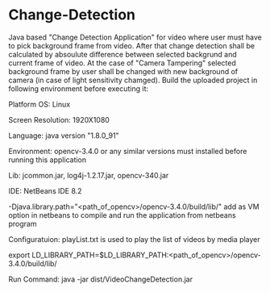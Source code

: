 # Change-Detection
Java based "Change Detection Application" for video where user must have to pick background frame from video. After that change detection shall be calculated by absoulute difference between selected backgrund and current frame of video. At the case of "Camera Tampering" selected background frame by user shall be changed with new background of camera (in case of light sensitivity chamged). Build the uploaded project in following environment before executing it:

Platform OS: Linux

Screen Resolution: 1920X1080

Language: java version "1.8.0_91"

Environment: opencv-3.4.0 or any similar versions must installed before running this application

Lib: jcommon.jar, log4j-1.2.17.jar, opencv-340.jar

IDE: NetBeans IDE 8.2

-Djava.library.path="<path_of_opencv>/opencv-3.4.0/build/lib/" add as VM option in netbeans to compile and run the application from netbeans program

Configuratuion: playList.txt is used to play the list of videos by media player

export LD_LIBRARY_PATH=$LD_LIBRARY_PATH:<path_of_opencv>/opencv-3.4.0/build/lib/

Run Command: java -jar dist/VideoChangeDetection.jar
